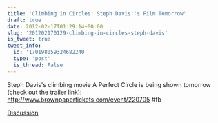 ```yaml
---
title: 'Climbing in Circles: Steph Davis''s Film Tomorrow'
draft: true
date: 2012-02-17T01:29:14+00:00
slug: '201202170129-climbing-in-circles-steph-davis'
is_tweet: true
tweet_info:
  id: '170198059324682240'
  type: 'post'
  is_thread: False
---
```




Steph Davis's climbing movie A Perfect Circle is being shown tomorrow (check out the trailer link): <http://www.brownpapertickets.com/event/220705>  #fb

[Discussion](https://x.com/sytelus/status/170198059324682240)
